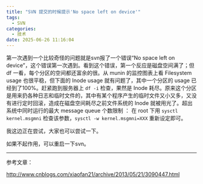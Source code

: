 ```yaml
---
title: "SVN 提交的时候提示'No space left on device'"
tags:
  - SVN
categories:
  - 技术
date: 2025-06-26 11:16:04
---
```


第一次遇到一个比较奇怪的问题就是svn报了一个错误“No space left on device”，这个错误第一次遇到。看到这个错误，第一个反应是磁盘空间满了；但 df 一看，每个分区的空间都还富余的很。从 munin 的监控图表上看 Filesystem usage 也很平稳，但下面的 Inode usage 就有问题了，其中一个分区的 usage 已经到了100%。赶紧跑到服务器上 `df -i` 检查，果然是 Inode 耗尽。原来这个分区是用来扔各种日志和临时文件的，其中有某个程序产生的临时文件又小又多，又没有进行定时回滚，造成在磁盘空间耗尽之前文件系统的 Inode 就被用光了。超出系统中同时运行的最大 message queue 个数限制 ： 在 root 下用 `sysctl kernel.msgmni` 检查该参数，`sysctl -w kernel.msgmni=XXX` 重新设定即可。

我这边正在尝试，大家也可以尝试一下。

如果不起作用，可以重启一下svn。

---

参考文章：

http://www.cnblogs.com/xiaofan21/archive/2013/05/21/3090447.html

